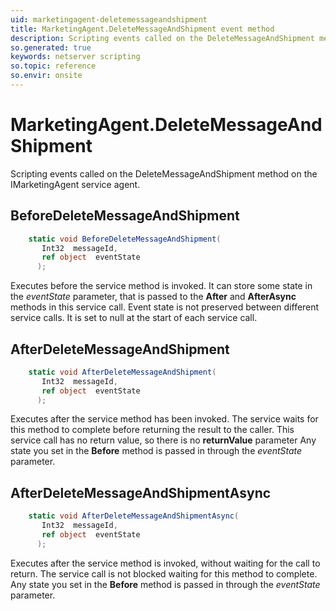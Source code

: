 ```yaml
---
uid: marketingagent-deletemessageandshipment
title: MarketingAgent.DeleteMessageAndShipment event method
description: Scripting events called on the DeleteMessageAndShipment method on the MarketingAgent service agent.
so.generated: true
keywords: netserver scripting
so.topic: reference
so.envir: onsite
---
```

# MarketingAgent.DeleteMessageAndShipment

Scripting events called on the <see cref='M:SuperOffice.CRM.Services.IMarketingAgent.DeleteMessageAndShipment'>DeleteMessageAndShipment</see> method on the <see cref='IMarketingAgent'>IMarketingAgent</see>  service agent.

## BeforeDeleteMessageAndShipment
```cs
    static void BeforeDeleteMessageAndShipment(
       Int32  messageId,
       ref object  eventState
      );
```
Executes before the service method is invoked.
It can store some state in the *eventState* parameter, that is passed to the **After** and **AfterAsync** methods in this service call.
Event state is not preserved between different service calls. It is set to null at the start of each service call.
## AfterDeleteMessageAndShipment
```cs
    static void AfterDeleteMessageAndShipment(
       Int32  messageId,
       ref object  eventState
      );
```
Executes after the service method has been invoked. The service waits for this method to complete before returning the result to the caller.
This service call has no return value, so there is no **returnValue** parameter
Any state you set in the **Before** method is passed in through the *eventState* parameter.
## AfterDeleteMessageAndShipmentAsync
```cs
    static void AfterDeleteMessageAndShipmentAsync(
       Int32  messageId,
       ref object  eventState
      );
```
Executes after the service method is invoked, without waiting for the call to return.
The service call is not blocked waiting for this method to complete.
Any state you set in the **Before** method is passed in through the *eventState* parameter.

